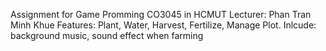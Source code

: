 Assignment for Game Promming CO3045 in HCMUT
Lecturer: Phan Tran Minh Khue 
Features: Plant, Water, Harvest, Fertilize, Manage Plot.
Inlcude: background music, sound effect when farming
